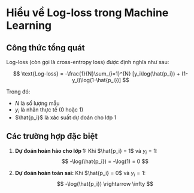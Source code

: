 # Hiểu về Log-loss trong Machine Learning

## Công thức tổng quát

Log-loss (còn gọi là cross-entropy loss) được định nghĩa như sau:

$$
\text{Log-loss} = -\frac{1}{N}\sum_{i=1}^{N} [y_i\log(\hat{p_i}) + (1-y_i)\log(1-\hat{p_i})]
$$

Trong đó:
- $N$ là số lượng mẫu
- $y_i$ là nhãn thực tế (0 hoặc 1)
- $\hat{p_i}$ là xác suất dự đoán cho lớp 1

## Các trường hợp đặc biệt

1. **Dự đoán hoàn hảo cho lớp 1:**
   Khi $\hat{p_i} = 1$ và $y_i = 1$:
   $$
   -\log(\hat{p_i}) = -\log(1) = 0
   $$

2. **Dự đoán hoàn toàn sai:**
   Khi $\hat{p_i} = 0$ và $y_i = 1$:
   $$
   -\log(\hat{p_i}) \rightarrow \infty
   $$
